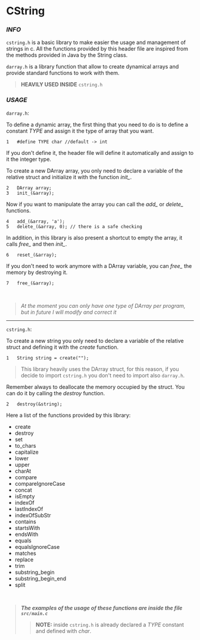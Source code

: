 # CString

### *INFO*

`cstring.h` is a basic library to make easier the usage and
management of strings in c. All the functions provided by
this header file are inspired from the methods provided in
Java by the String class.

`darray.h` is a library function that allow to create
dynamical arrays and provide standard functions to work
with them. 

>**HEAVILY USED INSIDE** `cstring.h`

### *USAGE*

`darray.h`:

To define a dynamic array, the first thing that you need to
do is to define a constant *TYPE* and assign it the type of
array that you want.

    1   #define TYPE char //default -> int

If you don't define it, the header file will define it
automatically and assign to it the integer type.

To create a new DArray array, you only need to declare a
variable of the relative struct and initialize it with the
function *init_*.

    2   DArray array;
    3   init_(&array);

Now if you want to manipulate the array you can call the 
*add_* or *delete_* functions.

    4   add_(&array, 'a');
    5   delete_(&array, 0); // there is a safe checking

In addition, in this library is also present a shortcut
to empty the array, it calls *free_* and then *init_*.

    6   reset_(&array);

If you don't need to work anymore with a DArray variable,
you can *free_* the memory by destroying it.

    7   free_(&array);

<br>

>*At the moment you can only have one type of DArray per
program, but in future I will modify and correct it*

___

`cstring.h`:

To create a new string you only need to declare a variable of
the relative struct and defining it with the *create* function.

    1   String string = create("");

>This library heavily uses the DArray struct, for this reason,
>if you decide to import `cstring.h` you don't need to import
>also `darray.h`. 

Remember always to deallocate the memory occupied by the
struct. You can do it by calling the *destroy* function.

    2   destroy(&string);

Here a list of the functions provided by this library:

- create
- destroy
- set
- to_chars
- capitalize
- lower
- upper
- charAt
- compare
- compareIgnoreCase
- concat
- isEmpty
- indexOf
- lastIndexOf
- indexOfSubStr
- contains
- startsWith
- endsWith
- equals
- equalsIgnoreCase
- matches
- replace
- trim
- substring_begin
- substring_begin_end
- split

<br>

>***The examples of the usage of these functions are inside the file
>`src/main.c`***
> 
>>**NOTE:** inside `cstring.h` is already declared a *TYPE* 
>>constant and defined with *char*.


